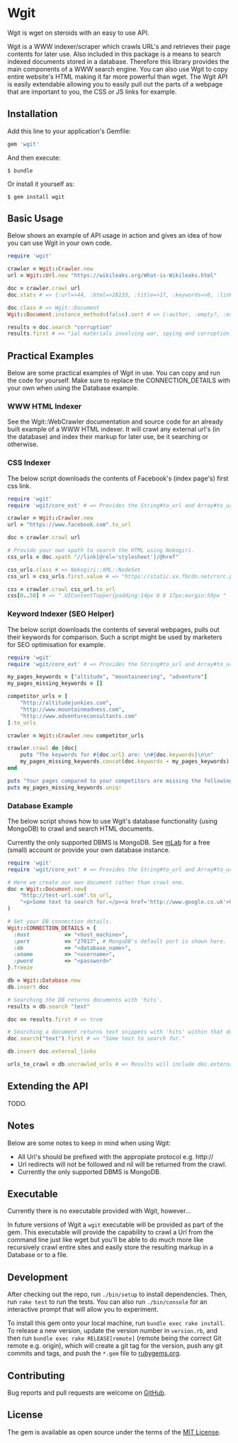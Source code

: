 # Wgit

Wgit is wget on steroids with an easy to use API.

Wgit is a WWW indexer/scraper which crawls URL's and retrieves their page contents for later use. Also included in this package is a means to search indexed documents stored in a database. Therefore this library provides the main components of a WWW search engine. You can also use Wgit to copy entire website's HTML making it far more powerful than wget. The Wgit API is easily extendable allowing you to easily pull out the parts of a webpage that are important to you, the CSS or JS links for example. 

## Installation

Add this line to your application's Gemfile:

```ruby
gem 'wgit'
```

And then execute:

    $ bundle

Or install it yourself as:

    $ gem install wgit

## Basic Usage

Below shows an example of API usage in action and gives an idea of how you can use Wgit in your own code.

```ruby
require 'wgit'

crawler = Wgit::Crawler.new
url = Wgit::Url.new "https://wikileaks.org/What-is-Wikileaks.html"

doc = crawler.crawl url
doc.stats # => {:url=>44, :html=>28133, :title=>17, :keywords=>0, :links=>35, :text_length=>67, :text_bytes=>13735}

doc.class # => Wgit::Document
Wgit::Document.instance_methods(false).sort # => [:author, :empty?, :external_links, :external_urls, :html, :internal_full_links, :internal_links, :keywords, :links, :relative_full_links, :relative_full_urls, :relative_links, :relative_urls, :score, :search, :search!, :size, :stats, :text, :title, :to_h, :to_hash, :url, :xpath]

results = doc.search "corruption"
results.first # => "ial materials involving war, spying and corruption. It has so far published more"
```

## Practical Examples

Below are some practical examples of Wgit in use. You can copy and run the code for yourself. 
Make sure to replace the CONNECTION_DETAILS with your own when using the Database example. 

### WWW HTML Indexer

See the Wgit::WebCrawler documentation and source code for an already built example of a WWW HTML 
indexer. It will crawl any external url's (in the database) and index their markup 
for later use, be it searching or otherwise. 

### CSS Indexer

The below script downloads the contents of Facebook's (index page's) first css link. 

```ruby
require 'wgit'
require 'wgit/core_ext' # => Provides the String#to_url and Array#to_urls methods.

crawler = Wgit::Crawler.new
url = "https://www.facebook.com".to_url

doc = crawler.crawl url

# Provide your own xpath to search the HTML using Nokogiri.
css_urls = doc.xpath "//link[@rel='stylesheet']/@href"

css_urls.class # => Nokogiri::XML::NodeSet
css_url = css_urls.first.value # => "https://static.xx.fbcdn.net/rsrc.php/v3/yE/r/uqWZrDdEiFq.css"

css = crawler.crawl css_url.to_url
css[0..50] # => ".UIContentTopper{padding:14px 0 0 17px;margin:50px "
```

### Keyword Indexer (SEO Helper)

The below script downloads the contents of several webpages, pulls out their keywords for comparison.
Such a script might be used by marketers for SEO optimisation for example. 

```ruby
require 'wgit'
require 'wgit/core_ext' # => Provides the String#to_url and Array#to_urls methods.

my_pages_keywords = ["altitude", "mountaineering", "adventure"]
my_pages_missing_keywords = []

competitor_urls = [
	"http://altitudejunkies.com", 
	"http://www.mountainmadness.com", 
	"http://www.adventureconsultants.com"
].to_urls

crawler = Wgit::Crawler.new competitor_urls

crawler.crawl do |doc|
	puts "The keywords for #{doc.url} are: \n#{doc.keywords}\n\n"
	my_pages_missing_keywords.concat(doc.keywords - my_pages_keywords)
end

puts "Your pages compared to your competitors are missing the following keywords:"
puts my_pages_missing_keywords.uniq!
```
### Database Example

The below script shows how to use Wgit's database functionality (using MongoDB) to crawl and 
search HTML documents. 

Currently the only supported DBMS is MongoDB. See [mLab](https://mlab.com) for a free (small) 
account or provide your own database instance. 

```ruby
require 'wgit'
require 'wgit/core_ext' # => Provides the String#to_url and Array#to_urls methods.

# Here we create our own document rather than crawl one. 
doc = Wgit::Document.new(
	"http://test-url.com".to_url, 
	"<p>Some text to search for.</p><a href='http://www.google.co.uk'>Click me!</a>"
)

# Set your DB connection details.
Wgit::CONNECTION_DETAILS = {
  :host           => "<host_machine>",
  :port           => "27017", # MongoDB's default port is shown here.
  :db             => "<database_name>",
  :uname          => "<username>",
  :pword          => "<password>"
}.freeze

db = Wgit::Database.new
db.insert doc

# Searching the DB returns documents with 'hits'. 
results = db.search "text"

doc == results.first # => true

# Searching a document returns text snippets with 'hits' within that document. 
doc.search("text").first # => "Some text to search for."

db.insert doc.external_links

urls_to_crawl = db.uncrawled_urls # => Results will include doc.external_links. 
```

## Extending the API

TODO. 

## Notes

Below are some notes to keep in mind when using Wgit:

- All Url's should be prefixed with the appropiate protocol e.g. http://
- Url redirects will not be followed and nil will be returned from the crawl. 
- Currently the only supported DBMS is MongoDB. 

## Executable

Currently there is no executable provided with Wgit, however...

In future versions of Wgit a `wgit` executable will be provided as part of the gem. This executable will provide the capability to crawl a Url from the command line just like wget but you'll be able to do much more like recursively crawl entire sites and easily store the resulting markup in a Database or to a file. 

## Development

After checking out the repo, run `./bin/setup` to install dependencies. Then, run `rake test` to run the tests. You can also run `./bin/console` for an interactive prompt that will allow you to experiment.

To install this gem onto your local machine, run `bundle exec rake install`. To release a new version, update the version number in `version.rb`, and then run `bundle exec rake RELEASE[remote]` (remote being the correct Git remote e.g. origin), which will create a git tag for the version, push any git commits and tags, and push the `*.gem` file to [rubygems.org](https://rubygems.org).

## Contributing

Bug reports and pull requests are welcome on [GitHub](https://github.com/michaeltelford/wgit).

## License

The gem is available as open source under the terms of the [MIT License](http://opensource.org/licenses/MIT).
